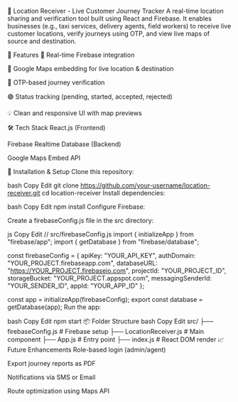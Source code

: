 📍 Location Receiver - Live Customer Journey Tracker
A real-time location sharing and verification tool built using React and Firebase. It enables businesses (e.g., taxi services, delivery agents, field workers) to receive live customer locations, verify journeys using OTP, and view live maps of source and destination.

🚀 Features
🔄 Real-time Firebase integration

📍 Google Maps embedding for live location & destination

🔐 OTP-based journey verification

🟢 Status tracking (pending, started, accepted, rejected)

💡 Clean and responsive UI with map previews

🛠️ Tech Stack
React.js (Frontend)

Firebase Realtime Database (Backend)

Google Maps Embed API

🔧 Installation & Setup
Clone this repository:

bash
Copy
Edit
git clone https://github.com/your-username/location-receiver.git
cd location-receiver
Install dependencies:

bash
Copy
Edit
npm install
Configure Firebase:

Create a firebaseConfig.js file in the src directory:

js
Copy
Edit
// src/firebaseConfig.js
import { initializeApp } from "firebase/app";
import { getDatabase } from "firebase/database";

const firebaseConfig = {
  apiKey: "YOUR_API_KEY",
  authDomain: "YOUR_PROJECT.firebaseapp.com",
  databaseURL: "https://YOUR_PROJECT.firebaseio.com",
  projectId: "YOUR_PROJECT_ID",
  storageBucket: "YOUR_PROJECT.appspot.com",
  messagingSenderId: "YOUR_SENDER_ID",
  appId: "YOUR_APP_ID"
};

const app = initializeApp(firebaseConfig);
export const database = getDatabase(app);
Run the app:

bash
Copy
Edit
npm start
📦 Folder Structure
bash
Copy
Edit
src/
├── firebaseConfig.js       # Firebase setup
├── LocationReceiver.js     # Main component
├── App.js                  # Entry point
├── index.js                # React DOM render
📈 Future Enhancements
Role-based login (admin/agent)

Export journey reports as PDF

Notifications via SMS or Email

Route optimization using Maps API



